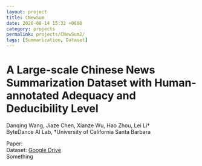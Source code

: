 ```yaml
---
layout: project
title: CNewSum
date: 2020-08-14 15:32 +0800
category: projects
permalink: projects/CNewSum2/
tags: [Summarization, Dataset]
---
```


# A Large-scale Chinese News Summarization Dataset with Human-annotated Adequacy and Deducibility Level
Danqing Wang, Jiaze Chen, Xianze Wu, Hao Zhou, Lei Li†  
ByteDance AI Lab, †University of California Santa Barbara

Paper:   
Dataset: [Google Drive](https://drive.google.com/file/d/1G0TVryoXSWfy1D8_pBZCdtuAzlmCMCnr/view?usp=sharing)  
Something
